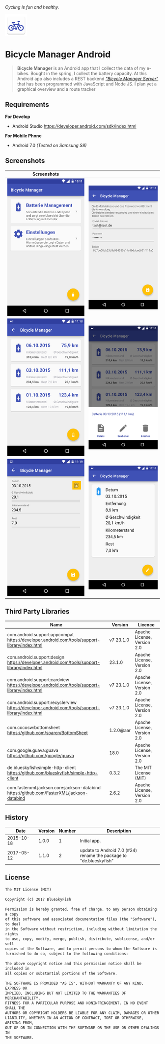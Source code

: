 
*Cycling is fun and healthy.*

![Logo](logo.png)

# Bicycle Manager Android

> **Bicycle Manager** is an Android app that I collect the data of my e-bikes. Bought in the spring, I collect the battery capacity.
> At this Android app also includes a REST backend [*"Bicycle Manager Server"*](https://github.com/blueskyfish/bicycle-manager-server.git) that has been programmed with JavaScript and Node JS.
> I plan yet a graphical overview and a route tracker


## Requirements

**For Develop**

* Android Studio <https://developer.android.com/sdk/index.html>

**For Mobile Phone**

* Android 7.0 *(Tested on Samsung S8)*


## Screenshots

| Screenshots | | 
|-------------|----
| ![Overview](./docs/images/android-overview.png)         | ![Settings](./docs/images/android-settings.png)
| ![Battery List](./docs/images/android-battery-list.png) | ![Battery List Menu](./docs/images/android-battery-list-menu.png)
| ![Battery Edit](./docs/images/android-battery-edit.png) | ![Battery Detail](./docs/images/android-battery-detail.png)



## Third Party Libraries

| Name                                                                                                  | Version    | Licence
|-------------------------------------------------------------------------------------------------------|------------|---------
| com.android.support:appcompat<br><https://developer.android.com/tools/support-library/index.html>     | v7 23.1.0  | Apache License, Version 2.0 
| com.android.support:design<br><https://developer.android.com/tools/support-library/index.html>        | 23.1.0     | Apache License, Version 2.0
| com.android.support:cardview<br><https://developer.android.com/tools/support-library/index.html>      | v7 23.1.0  | Apache License, Version 2.0
| com.android.support:recyclerview<br><https://developer.android.com/tools/support-library/index.html>  | v7 23.1.0  | Apache License, Version 2.0
| com.cocosw:bottomsheet<br><https://github.com/soarcn/BottomSheet>                                     | 1.2.0@aar  | Apache License, Version 2.0 
| com.google.guava:guava<br> <https://github.com/google/guava>                                          | 18.0       | Apache License, Version 2.0
| de.blueskyfish:simple-http-client<br><https://github.com/blueskyfish/simple-http-client>              | 0.3.2      | The MIT License (MIT)
| com.fasterxml.jackson.core:jackson-databind<br><https://github.com/FasterXML/jackson-databind>        | 2.6.2      | Apache License, Version 2.0


## History

| Date         | Version | Number | Description
|--------------|---------|--------|-------------------------------
| 2015-10-18   | 1.0.0   | 1      | Initial app.
| 2017-05-12   | 1.1.0   | 2      | update to Android 7.0 (#24)<br>rename the package to "de.blueskyfish"


## License

```
The MIT License (MIT)

Copyright (c) 2017 BlueSkyFish

Permission is hereby granted, free of charge, to any person obtaining a copy
of this software and associated documentation files (the "Software"), to deal
in the Software without restriction, including without limitation the rights
to use, copy, modify, merge, publish, distribute, sublicense, and/or sell
copies of the Software, and to permit persons to whom the Software is
furnished to do so, subject to the following conditions:

The above copyright notice and this permission notice shall be included in
all copies or substantial portions of the Software.

THE SOFTWARE IS PROVIDED "AS IS", WITHOUT WARRANTY OF ANY KIND, EXPRESS OR
IMPLIED, INCLUDING BUT NOT LIMITED TO THE WARRANTIES OF MERCHANTABILITY,
FITNESS FOR A PARTICULAR PURPOSE AND NONINFRINGEMENT. IN NO EVENT SHALL THE
AUTHORS OR COPYRIGHT HOLDERS BE LIABLE FOR ANY CLAIM, DAMAGES OR OTHER
LIABILITY, WHETHER IN AN ACTION OF CONTRACT, TORT OR OTHERWISE, ARISING FROM,
OUT OF OR IN CONNECTION WITH THE SOFTWARE OR THE USE OR OTHER DEALINGS IN
THE SOFTWARE.
```